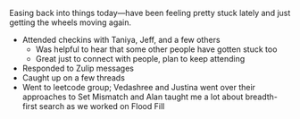 <!-- title: Recurse Center Week 4: Mon Jan 22 -->

Easing back into things today—have been feeling pretty stuck lately and just getting the wheels moving again.

- Attended checkins with Taniya, Jeff, and a few others
	- Was helpful to hear that some other people have gotten stuck too
	- Great just to connect with people, plan to keep attending
- Responded to Zulip messages
- Caught up on a few threads
- Went to leetcode group; Vedashree and Justina went over their approaches to Set Mismatch and Alan taught me a lot about breadth-first search as we worked on Flood Fill